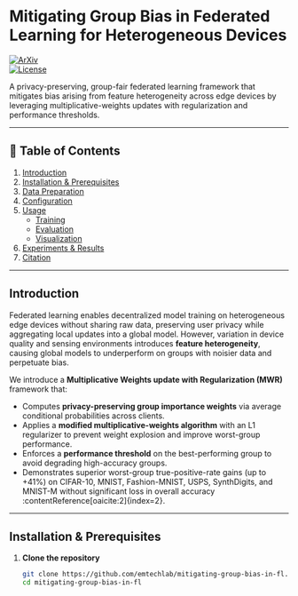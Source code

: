 # Mitigating Group Bias in Federated Learning for Heterogeneous Devices

[![ArXiv](https://img.shields.io/badge/arXiv-2309.07085v2-blue.svg)](https://arxiv.org/abs/2309.07085v2)  
[![License](https://img.shields.io/badge/license-MIT-green.svg)](LICENSE)

A privacy-preserving, group-fair federated learning framework that mitigates bias arising from feature heterogeneity across edge devices by leveraging multiplicative-weights updates with regularization and performance thresholds.  

---

## 📖 Table of Contents

1. [Introduction](#introduction)  
2. [Installation & Prerequisites](#installation--prerequisites)  
3. [Data Preparation](#data-preparation)  
4. [Configuration](#configuration)  
5. [Usage](#usage)  
   - [Training](#training)  
   - [Evaluation](#evaluation)  
   - [Visualization](#visualization)  
6. [Experiments & Results](#experiments--results)  
7. [Citation](#citation)  

---

## Introduction

Federated learning enables decentralized model training on heterogeneous edge devices without sharing raw data, preserving user privacy while aggregating local updates into a global model. However, variation in device quality and sensing environments introduces **feature heterogeneity**, causing global models to underperform on groups with noisier data and perpetuate bias.  

We introduce a **Multiplicative Weights update with Regularization (MWR)** framework that:  
- Computes **privacy-preserving group importance weights** via average conditional probabilities across clients.  
- Applies a **modified multiplicative-weights algorithm** with an L1 regularizer to prevent weight explosion and improve worst-group performance.  
- Enforces a **performance threshold** on the best-performing group to avoid degrading high-accuracy groups.  
- Demonstrates superior worst-group true-positive-rate gains (up to +41%) on CIFAR-10, MNIST, Fashion-MNIST, USPS, SynthDigits, and MNIST-M without significant loss in overall accuracy :contentReference[oaicite:2]{index=2}.  

---

## Installation & Prerequisites

1. **Clone the repository**  
   ```bash
   git clone https://github.com/emtechlab/mitigating-group-bias-in-fl.git
   cd mitigating-group-bias-in-fl

